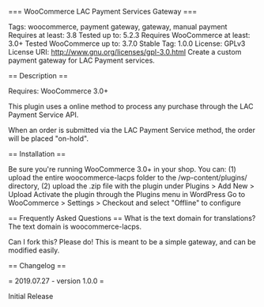 === WooCommerce LAC Payment Services Gateway ===

Tags: woocommerce, payment gateway, gateway, manual payment
Requires at least: 3.8
Tested up to: 5.2.3
Requires WooCommerce at least: 3.0+
Tested WooCommerce up to: 3.7.0
Stable Tag: 1.0.0
License: GPLv3
License URI: http://www.gnu.org/licenses/gpl-3.0.html
Create a custom payment gateway for LAC Payment services.

== Description ==

Requires: WooCommerce 3.0+

This plugin uses a online method to process any purchase through the LAC Payment Service API.

When an order is submitted via the LAC Payment Service method, the order will be placed "on-hold".

== Installation ==

Be sure you're running WooCommerce 3.0+ in your shop.
You can: (1) upload the entire woocommerce-lacps folder to the /wp-content/plugins/ directory, (2) upload the .zip file with the plugin under Plugins > Add New > Upload
Activate the plugin through the Plugins menu in WordPress
Go to WooCommerce > Settings > Checkout and select "Offline" to configure

== Frequently Asked Questions ==
What is the text domain for translations? The text domain is woocommerce-lacps.

Can I fork this? Please do! This is meant to be a simple gateway, and can be modified easily.

== Changelog ==

= 2019.07.27 - version 1.0.0 =

Initial Release